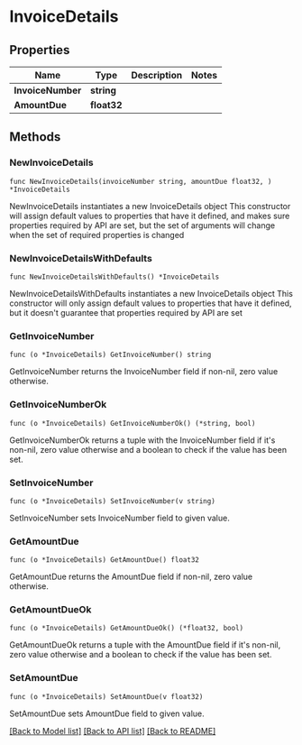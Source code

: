 # InvoiceDetails

## Properties

Name | Type | Description | Notes
------------ | ------------- | ------------- | -------------
**InvoiceNumber** | **string** |  | 
**AmountDue** | **float32** |  | 

## Methods

### NewInvoiceDetails

`func NewInvoiceDetails(invoiceNumber string, amountDue float32, ) *InvoiceDetails`

NewInvoiceDetails instantiates a new InvoiceDetails object
This constructor will assign default values to properties that have it defined,
and makes sure properties required by API are set, but the set of arguments
will change when the set of required properties is changed

### NewInvoiceDetailsWithDefaults

`func NewInvoiceDetailsWithDefaults() *InvoiceDetails`

NewInvoiceDetailsWithDefaults instantiates a new InvoiceDetails object
This constructor will only assign default values to properties that have it defined,
but it doesn't guarantee that properties required by API are set

### GetInvoiceNumber

`func (o *InvoiceDetails) GetInvoiceNumber() string`

GetInvoiceNumber returns the InvoiceNumber field if non-nil, zero value otherwise.

### GetInvoiceNumberOk

`func (o *InvoiceDetails) GetInvoiceNumberOk() (*string, bool)`

GetInvoiceNumberOk returns a tuple with the InvoiceNumber field if it's non-nil, zero value otherwise
and a boolean to check if the value has been set.

### SetInvoiceNumber

`func (o *InvoiceDetails) SetInvoiceNumber(v string)`

SetInvoiceNumber sets InvoiceNumber field to given value.


### GetAmountDue

`func (o *InvoiceDetails) GetAmountDue() float32`

GetAmountDue returns the AmountDue field if non-nil, zero value otherwise.

### GetAmountDueOk

`func (o *InvoiceDetails) GetAmountDueOk() (*float32, bool)`

GetAmountDueOk returns a tuple with the AmountDue field if it's non-nil, zero value otherwise
and a boolean to check if the value has been set.

### SetAmountDue

`func (o *InvoiceDetails) SetAmountDue(v float32)`

SetAmountDue sets AmountDue field to given value.



[[Back to Model list]](../README.md#documentation-for-models) [[Back to API list]](../README.md#documentation-for-api-endpoints) [[Back to README]](../README.md)


